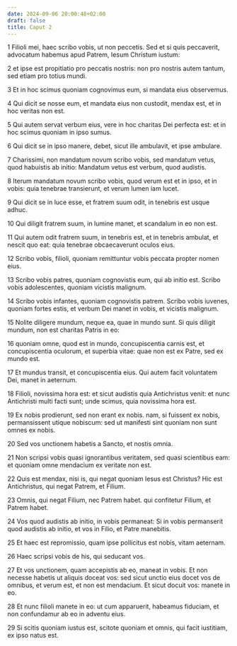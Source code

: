 ```yaml
---
date: 2024-09-06 20:00:48+02:00
draft: false
title: Caput 2
---
```





1 Filioli mei, haec scribo vobis, ut non peccetis. Sed et si quis peccaverit, advocatum habemus apud Patrem, Iesum Christum iustum:

2 et ipse est propitiatio pro peccatis nostris: non pro nostris autem tantum, sed etiam pro totius mundi.

3 Et in hoc scimus quoniam cognovimus eum, si mandata eius observemus.

4 Qui dicit se nosse eum, et mandata eius non custodit, mendax est, et in hoc veritas non est.

5 Qui autem servat verbum eius, vere in hoc charitas Dei perfecta est: et in hoc scimus quoniam in ipso sumus.

6 Qui dicit se in ipso manere, debet, sicut ille ambulavit, et ipse ambulare.

7 Charissimi, non mandatum novum scribo vobis, sed mandatum vetus, quod habuistis ab initio: Mandatum vetus est verbum, quod audistis.

8 Iterum mandatum novum scribo vobis, quod verum est et in ipso, et in vobis: quia tenebrae transierunt, et verum lumen iam lucet.

9 Qui dicit se in luce esse, et fratrem suum odit, in tenebris est usque adhuc.

10 Qui diligit fratrem suum, in lumine manet, et scandalum in eo non est.

11 Qui autem odit fratrem suum, in tenebris est, et in tenebris ambulat, et nescit quo eat: quia tenebrae obcaecaverunt oculos eius.

12 Scribo vobis, filioli, quoniam remittuntur vobis peccata propter nomen eius.

13 Scribo vobis patres, quoniam cognovistis eum, qui ab initio est. Scribo vobis adolescentes, quoniam vicistis malignum.

14 Scribo vobis infantes, quoniam cognovistis patrem. Scribo vobis iuvenes, quoniam fortes estis, et verbum Dei manet in vobis, et vicistis malignum.

15 Nolite diligere mundum, neque ea, quae in mundo sunt. Si quis diligit mundum, non est charitas Patris in eo:

16 quoniam omne, quod est in mundo, concupiscentia carnis est, et concupiscentia oculorum, et superbia vitae: quae non est ex Patre, sed ex mundo est.

17 Et mundus transit, et concupiscentia eius. Qui autem facit voluntatem Dei, manet in aeternum.

18 Filioli, novissima hora est: et sicut audistis quia Antichristus venit: et nunc Antichristi multi facti sunt; unde scimus, quia novissima hora est.

19 Ex nobis prodierunt, sed non erant ex nobis. nam, si fuissent ex nobis, permansissent utique nobiscum: sed ut manifesti sint quoniam non sunt omnes ex nobis.

20 Sed vos unctionem habetis a Sancto, et nostis omnia.

21 Non scripsi vobis quasi ignorantibus veritatem, sed quasi scientibus eam: et quoniam omne mendacium ex veritate non est.

22 Quis est mendax, nisi is, qui negat quoniam Iesus est Christus? Hic est Antichristus, qui negat Patrem, et Filium.

23 Omnis, qui negat Filium, nec Patrem habet. qui confitetur Filium, et Patrem habet.

24 Vos quod audistis ab initio, in vobis permaneat: Si in vobis permanserit quod audistis ab initio, et vos in Filio, et Patre manebitis.

25 Et haec est repromissio, quam ipse pollicitus est nobis, vitam aeternam.

26 Haec scripsi vobis de his, qui seducant vos.

27 Et vos unctionem, quam accepistis ab eo, maneat in vobis. Et non necesse habetis ut aliquis doceat vos: sed sicut unctio eius docet vos de omnibus, et verum est, et non est mendacium. Et sicut docuit vos: manete in eo.

28 Et nunc filioli manete in eo: ut cum apparuerit, habeamus fiduciam, et non confundamur ab eo in adventu eius.

29 Si scitis quoniam iustus est, scitote quoniam et omnis, qui facit iustitiam, ex ipso natus est.


